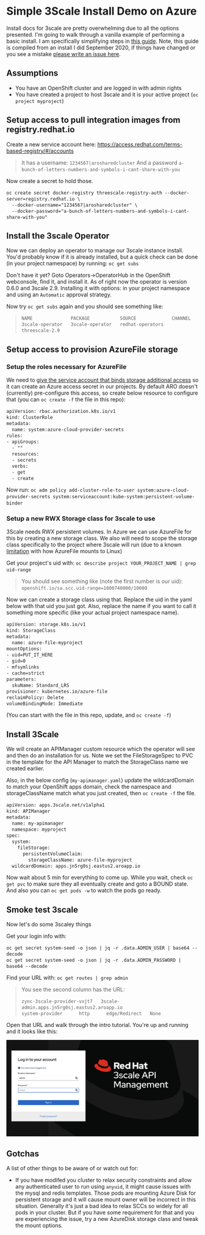 # Simple 3Scale Install Demo on Azure
Install docs for 3scale are pretty overwhelming due to all the options presented. I'm going to walk through a vanilla example of performing a basic install. 
I am specifically simplifying steps in [this guide][1]. Note, this guide is compiled from an install I did September 2020, if things have changed or you see a mistake [please write an issue here](https://github.com/dudash/openshift-simplified-3scale-aro-install/issues/new).

## Assumptions 
* You have an OpenShift cluster and are logged in with admin rights
* You have created a project to host 3scale and it is your active project (`oc project myproject`)
    
## Setup access to pull integration images from registry.redhat.io
Create a new service account here:
https://access.redhat.com/terms-based-registry/#/accounts

> It has a username: `1234567|arosharedcluster`
> And a password `a-bunch-of-letters-numbers-and-symbols-i-cant-share-with-you`

Now create a secret to hold those.

```
oc create secret docker-registry threescale-registry-auth --docker-server=registry.redhat.io \
  --docker-username="1234567|arosharedcluster" \
  --docker-password="a-bunch-of-letters-numbers-and-symbols-i-cant-share-with-you"
```

## Install the 3scale Operator
Now we can deploy an operator to manage our 3scale instance install. You'd probably know if it is already installed, but a quick check can be done (in your project namespace) by running:
`oc get subs`

Don't have it yet? Goto Operators->OperatorHub in the OpenShift webconsole, find it, and install it. As of right now the operator is version 0.6.0 and 3scale 2.9. Installing it with options: in your project namespace and using an `Automatic` approval strategy.

Now try `oc get subs` again and you should see something like:
> ```
> NAME              PACKAGE           SOURCE             CHANNEL
> 3scale-operator   3scale-operator   redhat-operators   threescale-2.9
> ```

## Setup access to provision AzureFile storage

### Setup the roles necessary for AzureFile
We need to [give the service account that binds storage additional access][2] so it can create an Azure access secret in our projects. By default ARO doesn't (currently) pre-configure this access, so create below resource to configure that (you can `oc create -f` the file in this repo):

```
apiVersion: rbac.authorization.k8s.io/v1
kind: ClusterRole
metadata:
  name: system:azure-cloud-provider-secrets
rules:
- apiGroups:
  - ""
  resources:
  - secrets
  verbs:
  - get
  - create
  ```

Now run:
`oc adm policy add-cluster-role-to-user system:azure-cloud-provider-secrets system:serviceaccount:kube-system:persistent-volume-binder`


### Setup a new RWX Storage class for 3scale to use
3Scale needs RWX persistent volumes. In Azure we can use AzureFile for this by creating a new storage class. We also will need to scope the storage class specifically to the project where 3scale will run (due to a known [limitation][3] with how AzureFile mounts to Linux)

Get your project's uid with:
`oc describe project YOUR_PROJECT_NAME | grep uid-range`

> You should see something like (note the first number is our uid):
> `openshift.io/sa.scc.uid-range=1000740000/10000`

Now we can create a storage class using that. Replace the uid in the yaml below with that uid you just got. Also, replace the name if you want to call it something more specific (like your actual project namespace name).
```
apiVersion: storage.k8s.io/v1
kind: StorageClass
metadata: 
  name: azure-file-myproject
mountOptions: 
- uid=PUT_IT_HERE
- gid=0
- mfsymlinks
- cache=strict
parameters: 
  skuName: Standard_LRS
provisioner: kubernetes.io/azure-file
reclaimPolicy: Delete
volumeBindingMode: Immediate
```

(You can start with the file in this repo, update, and `oc create -f`)


## Install 3Scale
We will create an APIManager custom resource which the operator will see and then do an installation for us. Note we set the FileStorageSpec to PVC in the template for the API Manager to match the StorageClass name we created earlier.

Also, in the below config (`my-apimanager.yaml`) update the wildcardDomain to match your OpenShift apps domain, check the namespace and storageClassName match what you just created, then `oc create -f` the file.

```
apiVersion: apps.3scale.net/v1alpha1
kind: APIManager
metadata:
  name: my-apimanager
  namespace: myproject
spec:
  system:
    fileStorage:
      persistentVolumeClaim:
        storageClassName: azure-file-myproject
  wildcardDomain: apps.jn5rg0sj.eastus2.aroapp.io
```

Now wait about 5 min for everything to come up. While you wait, check `oc get pvc` to make sure they all eventually create and goto a BOUND state. And also you can `oc get pods -w` to watch the pods go ready.

## Smoke test 3scale
Now let's do some 3scaley things

Get your login info with:
```
oc get secret system-seed -o json | jq -r .data.ADMIN_USER | base64 --decode
oc get secret system-seed -o json | jq -r .data.ADMIN_PASSWORD | base64 --decode
```

Find your URL with:
`oc get routes | grep admin`

> You see the second column has the URL:
> ```
> zync-3scale-provider-vxjt7   3scale-admin.apps.jn5rg0sj.eastus2.aroapp.io                           system-provider      http      edge/Redirect   None
> ```

Open that URL and walk through the intro tutorial. You're up and running and it looks like this:

<img src="./3scale29login.png" alt="lifeline" width="800">

## Gotchas
A list of other things to be aware of or watch out for:
* If you have modifed you cluster to relax security constraints and allow any authenticated user to run using `anyuid`, it might cause issues with the mysql and redis templates. Those pods are mounting Azure Disk for persistent storage and it will cause mount owner will be incorrect in this situation. Generally it's just a bad idea to relax SCCs so widely for all pods in your cluster. But if you have some requirement for that and you are experiencing the issue, try a new AzureDisk storage class and tweak the mount options.

[1]: https://access.redhat.com/documentation/en-us/red_hat_3scale_api_management/2.9/html/installing_3scale/install-threescale-on-openshift-guide#deploying-threescale-using-the-operator
[2]: https://docs.openshift.com/container-platform/4.3/storage/dynamic-provisioning.html#azure-file-definition_dynamic-provisioning
[3]: https://github.com/MicrosoftDocs/azure-docs/issues/17765

